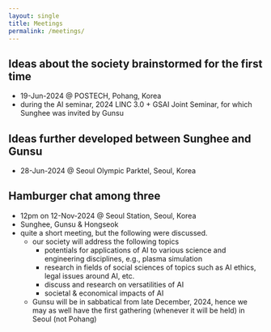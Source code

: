 ```yaml
---
layout: single
title: Meetings
permalink: /meetings/
---
```


<head>
	<link rel="stylesheet" href="/resource/styles.css">
</head>


<h2 id="19-jun-2024">
	Ideas about the society
	brainstormed for the first time
</h2>

<ul>
<li>
	19-Jun-2024 @ POSTECH, Pohang, Korea
</li>
<li>
	during
	the AI seminar, 2024 LINC 3.0 + GSAI Joint Seminar,
	for which Sunghee was invited by Gunsu
</li>
</ul>

<h2 id="28-jun-2024">
	Ideas further developed between Sunghee and Gunsu
</h2>

<ul>
<li>
	28-Jun-2024
	@ Seoul Olympic Parktel, Seoul, Korea
</li>
</ul>

<h2 id="12-nov-2024">
	Hamburger chat among three
</h2>

<ul>
<li>
	12pm on 12-Nov-2024
	@ Seoul Station, Seoul, Korea
</li>
<li>
	Sunghee, Gunsu &amp; Hongseok
</li>
<li>
	quite a short meeting, but the following were discussed.
	<ul>
	<li>
		our society will address the following topics
		<ul>
		<li>
			potentials for applications of AI to various science and engineering disciplines,
			e.g., plasma simulation
		</li>
		<li>
			research in fields of social sciences
			of topics such as AI ethics, legal issues around AI, etc.
		</li>
		<li>
			discuss and research on versatilities of AI
		</li>
		<li>
			societal &amp; economical impacts of AI
		</li>
		</ul>
	</li>
	<li>
		Gunsu will be in sabbatical from late December, 2024,
		hence we may as well have the first gathering (whenever it will be held) in Seoul (not Pohang)
	</li>
	</ul>
</li>
</ul>

